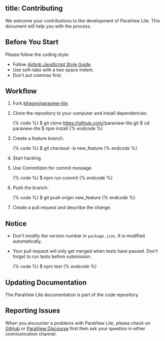 title: Contributing
---

We welcome your contributions to the development of ParaView Lite. This document will help you with the process.

## Before You Start

Please follow the coding style:

- Follow [Airbnb JavaScript Style Guide](https://github.com/airbnb/javascript).
- Use soft-tabs with a two space indent.
- Don't put commas first.

## Workflow

1. Fork [kitware/paraview-lite](https://github.com/kitware/paraview-lite).
2. Clone the repository to your computer and install dependencies.

    {% code %}
    $ git clone https://github.com/<username>/paraview-lite.git
    $ cd paraview-lite
    $ npm install
    {% endcode %}

3. Create a feature branch.

    {% code %}
    $ git checkout -b new_feature
    {% endcode %}

4. Start hacking.
5. Use Commitizen for commit message

    {% code %}
    $ npm run commit
    {% endcode %}

6. Push the branch:

    {% code %}
    $ git push origin new_feature
    {% endcode %}

6. Create a pull request and describe the change.

## Notice

- Don't modify the version number in `package.json`. It is modified automatically.
- Your pull request will only get merged when tests have passed. Don't forget to run tests before submission.

    {% code %}
    $ npm test
    {% endcode %}

## Updating Documentation

The ParaView Lite documentation is part of the code repository.

## Reporting Issues

When you encounter a problems with ParaView Lite, please check on [GitHub](https://github.com/kitware/paraview-lite/issues) or [ParaView Discourse](https://discourse.paraview.org/c/web-support) first then ask your question in either communication channel.
